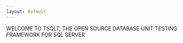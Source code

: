```yaml
---
layout: default
---
```


WELCOME TO TSQLT, THE OPEN SOURCE DATABASE UNIT TESTING FRAMEWORK FOR SQL SERVER
